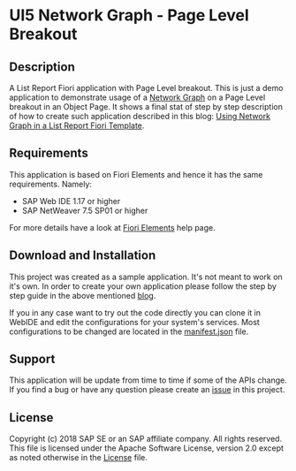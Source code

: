 # UI5 Network Graph - Page Level Breakout

## Description

A List Report Fiori application with Page Level breakout. This is just a demo application to demonstrate usage of a [Network Graph](https://sapui5.hana.ondemand.com/#/sample/sap.suite.ui.commons.sample.NetworkGraph/preview) on a Page Level breakout in an Object Page. It shows a final stat of step by step description of how to create such application described in this blog: [Using Network Graph in a List Report Fiori Template](https://blogs.sap.com/2018/07/16/using-network-graph-in-a-list-report-fiori-template/).

## Requirements

This application is based on Fiori Elements and hence it has the same requirements. Namely:
 - SAP Web IDE 1.17 or higher
 - SAP NetWeaver 7.5 SP01 or higher

For more details have a look at [Fiori Elements](https://help.sap.com/viewer/468a97775123488ab3345a0c48cadd8f/7.51.6/en-US/03265b0408e2432c9571d6b3feb6b1fd.html) help page.

## Download and Installation

This project was created as a sample application. It's not meant to work on it's own. In order to create your own application please follow the step by step guide in the above mentioned [blog](https://blogs.sap.com/2018/07/16/using-network-graph-in-a-list-report-fiori-template/).

If you in any case want to try out the code directly you can clone it in WebIDE and edit the configurations for your system's services. Most configurations to be changed are located in the [manifest.json](/webapp/manifest.json) file.

## Support

This application will be update from time to time if some of the APIs change. If you find a bug or have any question please create an [issue](/../../issues) in this project.

## License

Copyright (c) 2018 SAP SE or an SAP affiliate company. All rights reserved. This file is licensed under the Apache Software License, version 2.0 except as noted otherwise in the [License](/LICENSE) file.
